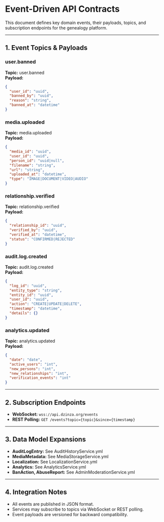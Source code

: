 # Event-Driven API Contracts

This document defines key domain events, their payloads, topics, and subscription endpoints for the genealogy platform.

---

## 1. Event Topics & Payloads

### user.banned

**Topic:** user.banned  
**Payload:**

```json
{
  "user_id": "uuid",
  "banned_by": "uuid",
  "reason": "string",
  "banned_at": "datetime"
}
```

### media.uploaded

**Topic:** media.uploaded  
**Payload:**

```json
{
  "media_id": "uuid",
  "user_id": "uuid",
  "person_id": "uuid|null",
  "filename": "string",
  "url": "string",
  "uploaded_at": "datetime",
  "type": "IMAGE|DOCUMENT|VIDEO|AUDIO"
}
```

### relationship.verified

**Topic:** relationship.verified  
**Payload:**

```json
{
  "relationship_id": "uuid",
  "verified_by": "uuid",
  "verified_at": "datetime",
  "status": "CONFIRMED|REJECTED"
}
```

### audit.log.created

**Topic:** audit.log.created  
**Payload:**

```json
{
  "log_id": "uuid",
  "entity_type": "string",
  "entity_id": "uuid",
  "user_id": "uuid",
  "action": "CREATE|UPDATE|DELETE",
  "timestamp": "datetime",
  "details": {}
}
```

### analytics.updated

**Topic:** analytics.updated  
**Payload:**

```json
{
  "date": "date",
  "active_users": "int",
  "new_persons": "int",
  "new_relationships": "int",
  "verification_events": "int"
}
```

---

## 2. Subscription Endpoints

- **WebSocket:** `wss://api.dzinza.org/events`
- **REST Polling:** `GET /events?topic={topic}&since={timestamp}`

---

## 3. Data Model Expansions

- **AuditLogEntry:** See AuditHistoryService.yml
- **MediaMetadata:** See MediaStorageService.yml
- **Localization:** See LocalizationService.yml
- **Analytics:** See AnalyticsService.yml
- **BanAction, AbuseReport:** See AdminModerationService.yml

---

## 4. Integration Notes

- All events are published in JSON format.
- Services may subscribe to topics via WebSocket or REST polling.
- Event payloads are versioned for backward compatibility.
